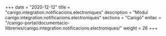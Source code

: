 +++
date        = "2020-12-12"
title       = "canigo.integration.notificacions.electroniques"
description = "Mòdul canigo.integration.notificacions.electroniques"
sections    = "Canigó"
enllac		= "/canigo-portal/documentacio-llibreries/canigo.integration.notificacions.electroniques/"
weight		= 26
+++
